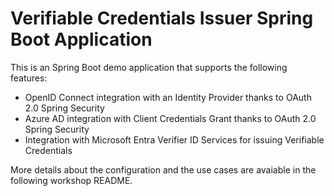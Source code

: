 # Verifiable Credentials Issuer Spring Boot Application

This is an Spring Boot demo application that supports the following features:

- OpenID Connect integration with an Identity Provider thanks to OAuth 2.0 Spring Security
- Azure AD integration with Client Credentials Grant thanks to OAuth 2.0 Spring Security
- Integration with Microsoft Entra Verifier ID Services for issuing Verifiable Credentials 

More details about the configuration and the use cases are avaiable in the following workshop README.

